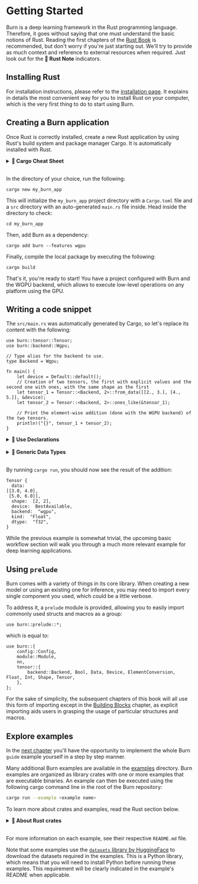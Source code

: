 # Getting Started

Burn is a deep learning framework in the Rust programming language. Therefore, it goes without
saying that one must understand the basic notions of Rust. Reading the first chapters of the
[Rust Book](https://doc.rust-lang.org/book/) is recommended, but don't worry if you're just starting
out. We'll try to provide as much context and reference to external resources when required. Just
look out for the **🦀 Rust Note** indicators.

## Installing Rust

For installation instructions, please refer to the
[installation page](https://doc.rust-lang.org/book/ch01-01-installation.html). It explains in
details the most convenient way for you to install Rust on your computer, which is the very first
thing to do to start using Burn.

## Creating a Burn application

Once Rust is correctly installed, create a new Rust application by using Rust's build system and
package manager Cargo. It is automatically installed with Rust.

<details>
<summary><strong>🦀 Cargo Cheat Sheet</strong></summary>

[Cargo](https://doc.rust-lang.org/cargo/) is a very useful tool to manage Rust projects because it
handles a lot of tasks. More precisely, it is used to compile your code, download the
libraries/packages your code depends on, and build said libraries.

Below is a quick cheat sheet of the main `cargo` commands you might use throughout this guide.

| Command             | Description                                                                                  |
|---------------------|----------------------------------------------------------------------------------------------|
| `cargo new` _path_  | Create a new Cargo package in the given directory.                                           |
| `cargo add` _crate_ | Add dependencies to the Cargo.toml manifest file.                                            |
| `cargo build`       | Compile the local package and all of its dependencies (in debug mode, use `-r` for release). |
| `cargo check`       | Check the local package for compilation errors (much faster).                                |
| `cargo run`         | Run the local package binary.                                                                |

For more information, check out
[Hello, Cargo!](https://doc.rust-lang.org/book/ch01-03-hello-cargo.html) in the Rust Book.

</details><br>

In the directory of your choice, run the following:

```console
cargo new my_burn_app
```

This will initialize the `my_burn_app` project directory with a `Cargo.toml` file and a `src`
directory with an auto-generated `main.rs` file inside. Head inside the directory to check:

```console
cd my_burn_app
```

Then, add Burn as a dependency:

```console
cargo add burn --features wgpu
```

Finally, compile the local package by executing the following:

```console
cargo build
```

That's it, you're ready to start! You have a project configured with Burn and the WGPU backend,
which allows to execute low-level operations on any platform using the GPU.

## Writing a code snippet

The `src/main.rs` was automatically generated by Cargo, so let's replace its content with the
following:

```rust, ignore
use burn::tensor::Tensor;
use burn::backend::Wgpu;

// Type alias for the backend to use.
type Backend = Wgpu;

fn main() {
    let device = Default::default();
    // Creation of two tensors, the first with explicit values and the second one with ones, with the same shape as the first
    let tensor_1 = Tensor::<Backend, 2>::from_data([[2., 3.], [4., 5.]], &device);
    let tensor_2 = Tensor::<Backend, 2>::ones_like(&tensor_1);

    // Print the element-wise addition (done with the WGPU backend) of the two tensors.
    println!("{}", tensor_1 + tensor_2);
}
```

<details>
<summary><strong>🦀 Use Declarations</strong></summary>

To bring any of the Burn module or item into scope, a `use` declaration is added.

In the example above, we wanted bring the `Tensor` struct and `Wgpu` backend into scope with the
following:

```rust, ignore
use burn::tensor::Tensor;
use burn::backend::Wgpu;
```

This is pretty self-explanatory in this case. But, the same declaration could be written as a
shortcut to simultaneously binding of multiple paths with a common prefix:

```rust, ignore
use burn::{tensor::Tensor, backend::backend::Wgpu};
```

In this example, the common prefix is pretty short and there are only two items to bind locally.
Therefore, the first usage with two `use` declarations might be preferred. But know that both
examples are valid. For more details on the `use` keyword, take a look at
[this section](https://doc.rust-lang.org/book/ch07-04-bringing-paths-into-scope-with-the-use-keyword.html)
of the Rust Book or the
[Rust reference](https://doc.rust-lang.org/reference/items/use-declarations.html).

</details><br>

<details>
<summary><strong>🦀 Generic Data Types</strong></summary>

If you're new to Rust, you're probably wondering why we had to use `Tensor::<Backend, 2>::...`.
That's because the `Tensor` struct is [generic](https://doc.rust-lang.org/book/ch10-01-syntax.html)
over multiple concrete data types. More specifically, a `Tensor` can be defined using three generic
parameters:  the backend, the number of dimensions (rank) and the data type (defaults to `Float`).
Here, we only specify the backend and number of dimensions since a `Float` tensor is used by default.
For more details on the `Tensor` struct, take a look at [this section](./building-blocks/tensor.md).

Most of the time when generics are involved, the compiler can infer the generic parameters
automatically. In this case, the compiler needs a little help. This can usually be done in one of
two ways: providing a type annotation or binding the gereneric parameter via the _turbofish_ `::<>`
syntax. In the example above we used the so-called _turbofish_ syntax, but we could have used type
annotations instead like this:

```rust, ignore
let tensor_1: Tensor<Backend, 2> = Tensor::from_data([[2., 3.], [4., 5.]]);
let tensor_2 = Tensor::ones_like(&tensor_1);
```

You probably noticed that we provided a type annotation for the first tensor only and yet this example
still works.
That's because the compiler (correctly) inferred that `tensor_2` had the same generic parameters.
The same could have been done in the original example, but specifying the parameters for both is
more explicit.

</details><br>

By running `cargo run`, you should now see the result of the addition:

```console
Tensor {
  data:
[[3.0, 4.0],
 [5.0, 6.0]],
  shape:  [2, 2],
  device:  BestAvailable,
  backend:  "wgpu",
  kind:  "Float",
  dtype:  "f32",
}
```

While the previous example is somewhat trivial, the upcoming
basic workflow section will walk you through a much more relevant example for
deep learning applications.

## Using `prelude`

Burn comes with a variety of things in its core library.
When creating a new model or using an existing one for inference,
you may need to import every single component you used, which could be a little verbose.

To address it, a `prelude` module is provided, allowing you to easily import commonly used structs and macros as a group:

```rust, ignore
use burn::prelude::*;
```

which is equal to:

```rust, ignore
use burn::{
    config::Config,
    module::Module,
    nn,
    tensor::{
        backend::Backend, Bool, Data, Device, ElementConversion, Float, Int, Shape, Tensor,
    },
};
```

<div class="warning">

For the sake of simplicity, the subsequent chapters of this book will all use this form of importing except in the [Building Blocks](./building-blocks) chapter, as explicit importing aids users in grasping the usage of particular structures and macros.

</div>

## Explore examples

In the [next chapter](./basic-workflow) you'll have the opportunity to implement the whole Burn
`guide` example yourself in a step by step manner.

Many additional Burn examples are available in the
[examples](https://github.com/tracel-ai/burn/tree/main/examples) directory. Burn examples are
organized as library crates with one or more examples that are executable binaries. An example
can then be executed using the following cargo command line in the root of the Burn repository:

```bash
cargo run --example <example name>
```

To learn more about crates and examples, read the Rust section below.

<details>
<summary><strong>🦀 About Rust crates</strong></summary>

Each Burn example is a **package** which are subdirectories of the `examples` directory. A package
is composed of one or more **crates**.

A package is a bundle of one or more crates that provides a set of functionality. A package
contains a `Cargo.toml` file that describes how to build those crates.

A crate is a compilation unit in Rust. It could be a single file, but it is often easier to
split up crates into multiple **modules**.

A module lets us organize code within a crate for readability and easy reuse. Modules also allow
us to control the _privacy_ of items. For instance the `pub(crate)` keyword is employed to make
a module publicly available inside the crate. In the snippet below there are four modules declared,
two of them are public and visible to the users of the crates, one of them is public inside the crate
only and crate users cannot see it, at last one is private when there is no keyword.
These modules can be single files or a directory with a `mod.rs` file inside.

```
pub mod data;
pub mod inference;
pub(crate) mod model;
mod training;
```

A crate can come in one of two forms: a **binary crate** or a **library crate**. When compiling a crate,
the compiler first looks in the crate root file (`src/lib.rs` for a library crate and `src/main.rs`
for a binary crate). Any module declared in the crate root file will be inserted in the crate for
compilation.

All Burn examples are library crates and they can contain one or more executable examples that
uses the library. We have even some Burn examples that uses the library crate of other examples.

The examples are unique files under the `examples` directory. Each file produces an executable file
with the same name. Each example can then be executed with `cargo run --example <executable name>`.

Below is an file tree of a typical Burn example package:

```
examples/burn-example
├── Cargo.toml
├── examples
│   ├── example1.rs
│   ├── example2.rs
│   └── ...
└── src
    ├── lib.rs
    ├── module1.rs
    ├── module2.rs
    └── ...
```

</details><br>

For more information on each example, see their respective `README.md` file.

<div class="warning">

Note that some examples use the
[`datasets` library by HuggingFace](https://huggingface.co/docs/datasets/index) to download the
datasets required in the examples. This is a Python library, which means that you will need to
install Python before running these examples. This requirement will be clearly indicated in the
example's README when applicable.

</div>


